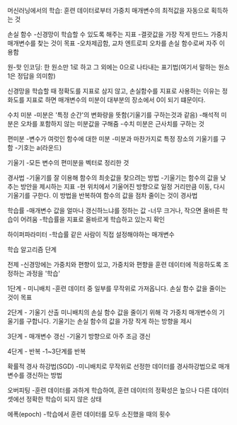 머신러닝에서의 학습: 훈련 데이터로부터 가중치 매개변수의 최적값을 자동으로 획득하는 것

손실 함수
-신경망이 학습할 수 있도록 해주는 지표
-결괏값을 가장 작게 만드느 가중치 매개변수를 찾는 것이 목표
-오차제곱함, 교차 엔트로피 오차를 손실 함수로써 자주 이용함

원-핫 인코딩: 한 원소만 1로 하고 그 외에는 0으로 나타내는 표기법(여기서 말하는 원소 1은 정답을 의미함)

신경망을 학습할 때 정확도를 지표로 삼지 않고, 손실함수를 지표로 사용하는 이유는
정화도를 지표로 하면 매개변수의 미분이 대부분의 장소에서 0이 되기 떄문이다.

수치 미분
-미분은 '특정 순간'의 변화량을 뜻함(기울기를 구하는것과 같음)
-해석적 미분은 오차를 포함하지 않는 미분값을 구해줌
-수치 미분은 근사치를 구하는 것

편미분
-변수가 여럿인 함수에 대한 미분
-미분과 마찬가지로 특정 장소의 기울기를 구함
-기호는 a(라운드)

기울기
-모든 변수의 편미분을 벡터로 정리한 것

경사법
-기울기를 잘 이용해 함수의 최솟값을 찾으려는 방법
-기울기는 함수의 값을 낮추는 방안을 제시하는 지표
-현 위치에서 기울어진 방향으로 일정 거리만큼 이동, 다시 기울기를 구한다. 이 방법을 반복하여 함수의 값을 점차 줄이는 것이 경사법

학습률
-매개변수 값을 얼마나 갱신하느냐를 정하는 값
-너무 크거나, 작으면 올바른 학습이 어려움
-학습률을 지표로 올바르게 학습하고 있는지 확인

하이퍼파라미터
-학습률 같은 사람이 직접 설정해야하는 매개변수

학습 알고리즘 단계

전제
-신경망에는 가중치와 편향이 있고, 가중치와 편향을 훈련 데이터에 적응하도록 조정하는 과정을 '학습'

1단계 - 미니배치
-훈련 데이터 중 일부를 무작위로 가져옵니다. 손실 함수 값을 줄이는 것이 목표

2단계 - 기울기 산출
미니배치의 손실 함수 값을 줄이기 위해 각 가중치 매개변수의 기울기를 구합니다. 기울기는 손실 함수의 값을 가장 작게 하는 방향을 제시

3단계 - 매개변수 갱신
-기울기 방향으로 아주 조금 갱신

4단계 - 반복
-1~3단계를 반복

확률적 경사 하강법(SGD)
-미니배치로 무작위로 선정한 데이터를 경사하강법으로 매개변수를 갱신하는 방법

오버피팅
-훈련 데이터를 과하게 학습하여, 훈련 데이터의 정확성은 높으나 다른 데이터셋에선 정확한 학습이 되지 않은 상태

에폭(epoch)
-학습에서 훈련 데이터를 모두 소진했을 때의 횟수